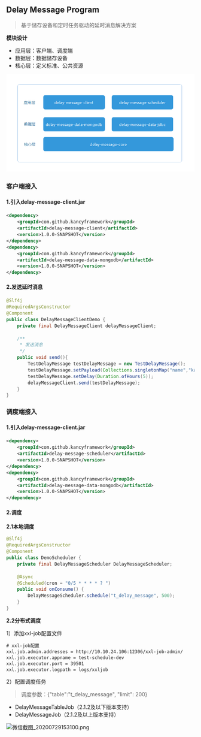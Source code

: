 ## Delay Message Program
> 基于储存设备和定时任务驱动的延时消息解决方案

<!-- ![design.jpg](https://i.loli.net/2020/09/08/2dLTtRkgA8MmqvH.jpg) -->

**模块设计**

- 应用层：客户端、调度端
- 数据层：数据储存设备
- 核心层：定义标准、公共资源

![](images/module_design.png)


### 客户端接入

#### 1.引入delay-message-client.jar

```xml
<dependency>
    <groupId>com.github.kancyframework</groupId>
    <artifactId>delay-message-client</artifactId>
    <version>1.0.0-SNAPSHOT</version>
</dependency>
<dependency>
    <groupId>com.github.kancyframework</groupId>
    <artifactId>delay-message-data-mongodb</artifactId>
    <version>1.0.0-SNAPSHOT</version>
</dependency>
```

#### 2.发送延时消息

```java
@Slf4j
@RequiredArgsConstructor
@Component
public class DelayMessageClientDemo {
    private final DelayMessageClient delayMessageClient;

    /**
     * 发送消息
     */
    public void send(){
        TestDelayMessage testDelayMessage = new TestDelayMessage();
        testDelayMessage.setPayload(Collections.singletonMap("name","kancy"));
        testDelayMessage.setDelay(Duration.ofHours(5));
        delayMessageClient.send(testDelayMessage);
    }
}
```

### 调度端接入

#### 1.引入delay-message-client.jar

```xml
<dependency>
    <groupId>com.github.kancyframework</groupId>
    <artifactId>delay-message-scheduler</artifactId>
    <version>1.0.0-SNAPSHOT</version>
</dependency>
<dependency>
    <groupId>com.github.kancyframework</groupId>
    <artifactId>delay-message-data-mongodb</artifactId>
    <version>1.0.0-SNAPSHOT</version>
</dependency>
```

#### 2.调度

**2.1本地调度**

```java
@Slf4j
@RequiredArgsConstructor
@Component
public class DemoScheduler {
    private final DelayMessageScheduler DelayMessageScheduler;

    @Async
    @Scheduled(cron = "0/5 * * * * ? ")
    public void onConsume() {
        DelayMessageScheduler.schedule("t_delay_message", 500);
    }
}
```

**2.2分布式调度**

1）添加xxl-job配置文件

```properties
# xxl-job配置
xxl.job.admin.addresses = http://10.10.24.106:12306/xxl-job-admin/
xxl.job.executor.appname = test-schedule-dev
xxl.job.executor.port = 39501
xxl.job.executor.logpath = logs/xxljob
```

2）配置调度任务
> 调度参数：{"table":"t_delay_message", "limit": 200}

- DelayMessageTableJob（2.1.2及以下版本支持）
- DelayMessageJob（2.1.2及以上版本支持）

![微信截图_20200729153100.png](https://i.loli.net/2020/07/29/Hvcdeh1zWbGVDXJ.png)







